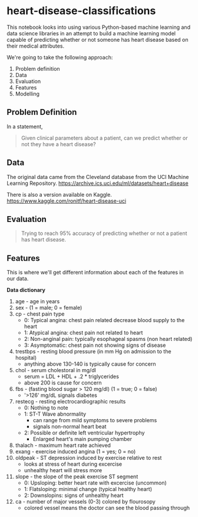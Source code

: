 # heart-disease-classifications

This notebook looks into using various Python-based machine learning and data science libraries in an attempt to build a machine learning model capable of predicting whether or not someone has heart disease based on their medical attributes.

We're going to take the following approach:
1. Problem definition
2. Data
3. Evaluation
4. Features
5. Modelling

## Problem Definition

In a statement,
> Given clinical parameters about a patient, can we predict whether or not they have a heart disease?

## Data

The original data came from the Cleveland database from the UCI Machine Learning Repository. https://archive.ics.uci.edu/ml/datasets/heart+disease

There is also a version available on Kaggle. https://www.kaggle.com/ronitf/heart-disease-uci

## Evaluation

> Trying to reach 95% accuracy of predicting whether or not a patient has heart disease.

## Features

This is where we'll get different information about each of the features in our data.

**Data dictionary**

  1. age - age in years 
  2. sex - (1 = male; 0 = female) 
  3. cp - chest pain type 
      * 0: Typical angina: chest pain related decrease blood supply to the heart
      * 1: Atypical angina: chest pain not related to heart
      * 2: Non-anginal pain: typically esophageal spasms (non heart related)
      * 3: Asymptomatic: chest pain not showing signs of disease
  4. trestbps - resting blood pressure (in mm Hg on admission to the hospital)
      * anything above 130-140 is typically cause for concern
  5. chol - serum cholestoral in mg/dl 
      * serum = LDL + HDL + .2 * triglycerides
      * above 200 is cause for concern
  6. fbs - (fasting blood sugar > 120 mg/dl) (1 = true; 0 = false) 
      * '>126' mg/dL signals diabetes
  7. restecg - resting electrocardiographic results
      * 0: Nothing to note
      * 1: ST-T Wave abnormality
          - can range from mild symptoms to severe problems
          - signals non-normal heart beat
      * 2: Possible or definite left ventricular hypertrophy
          - Enlarged heart's main pumping chamber
  8. thalach - maximum heart rate achieved 
  9. exang - exercise induced angina (1 = yes; 0 = no) 
  10. oldpeak - ST depression induced by exercise relative to rest 
      * looks at stress of heart during excercise
      * unhealthy heart will stress more
  11. slope - the slope of the peak exercise ST segment
      * 0: Upsloping: better heart rate with excercise (uncommon)
      * 1: Flatsloping: minimal change (typical healthy heart)
      * 2: Downslopins: signs of unhealthy heart
  12. ca - number of major vessels (0-3) colored by flourosopy 
      * colored vessel means the doctor can see the blood passing through

